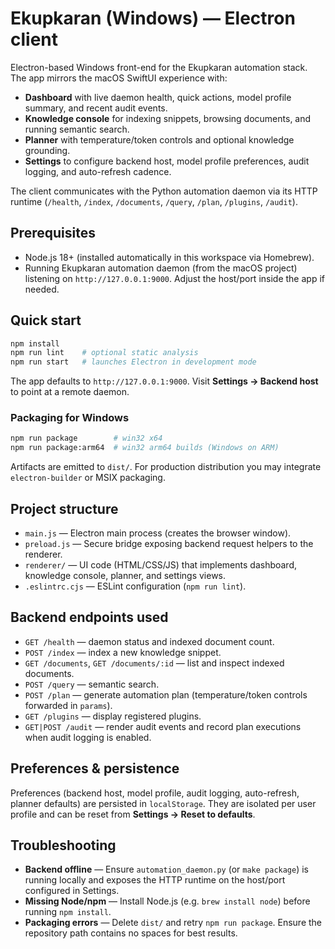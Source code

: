 # Ekupkaran (Windows) — Electron client

Electron-based Windows front-end for the Ekupkaran automation stack. The app mirrors the macOS SwiftUI experience with:

- **Dashboard** with live daemon health, quick actions, model profile summary, and recent audit events.
- **Knowledge console** for indexing snippets, browsing documents, and running semantic search.
- **Planner** with temperature/token controls and optional knowledge grounding.
- **Settings** to configure backend host, model profile preferences, audit logging, and auto-refresh cadence.

The client communicates with the Python automation daemon via its HTTP runtime (`/health`, `/index`, `/documents`, `/query`, `/plan`, `/plugins`, `/audit`).

## Prerequisites

- Node.js 18+ (installed automatically in this workspace via Homebrew).
- Running Ekupkaran automation daemon (from the macOS project) listening on `http://127.0.0.1:9000`. Adjust the host/port inside the app if needed.

## Quick start

```bash
npm install
npm run lint    # optional static analysis
npm run start   # launches Electron in development mode
```

The app defaults to `http://127.0.0.1:9000`. Visit **Settings → Backend host** to point at a remote daemon.

### Packaging for Windows

```bash
npm run package        # win32 x64
npm run package:arm64  # win32 arm64 builds (Windows on ARM)
```

Artifacts are emitted to `dist/`. For production distribution you may integrate `electron-builder` or MSIX packaging.

## Project structure

- `main.js` — Electron main process (creates the browser window).
- `preload.js` — Secure bridge exposing backend request helpers to the renderer.
- `renderer/` — UI code (HTML/CSS/JS) that implements dashboard, knowledge console, planner, and settings views.
- `.eslintrc.cjs` — ESLint configuration (`npm run lint`).

## Backend endpoints used

- `GET /health` — daemon status and indexed document count.
- `POST /index` — index a new knowledge snippet.
- `GET /documents`, `GET /documents/:id` — list and inspect indexed documents.
- `POST /query` — semantic search.
- `POST /plan` — generate automation plan (temperature/token controls forwarded in `params`).
- `GET /plugins` — display registered plugins.
- `GET|POST /audit` — render audit events and record plan executions when audit logging is enabled.

## Preferences & persistence

Preferences (backend host, model profile, audit logging, auto-refresh, planner defaults) are persisted in `localStorage`. They are isolated per user profile and can be reset from **Settings → Reset to defaults**.

## Troubleshooting

- **Backend offline** — Ensure `automation_daemon.py` (or `make package`) is running locally and exposes the HTTP runtime on the host/port configured in Settings.
- **Missing Node/npm** — Install Node.js (e.g. `brew install node`) before running `npm install`.
- **Packaging errors** — Delete `dist/` and retry `npm run package`. Ensure the repository path contains no spaces for best results.
